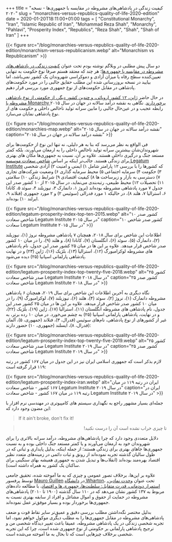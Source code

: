+++
title = "کیفیت زندگی در پادشاهی‌های مشروطه در مقایسه با جمهوری‌ها - نسخه ۲۰۲۰"
slug = "monarchies-versus-republics-quality-of-life-2020-edition"
date = 2020-01-20T18:11:00+01:00
tags = [ "Constitutional Monarchy", "Iran", "Islamic Republic of Iran", "Mohammad Reza Shah", "Monarchy", "Pahlavi", "Prosperity Index", "Republics", "Reza Shah", "Shah", "Shah of Iran" ]
+++

{{< figure src="/blog/monarchies-versus-republics-quality-of-life-2020-edition/monarchism-versus-republicanism.webp" alt="Monarchism vs Republicanism" >}}

دو سال پیش مطلبی در وبلاگم نوشته بودم تحت عنوان [کیفیت زندگی در پادشاهی‌های مشروطه در مقایسه با جمهوری‌ها](/blog/monarchies-versus-republics-quality-of-life/)؛ هر چند که معتقد هستم صرفا نوع حکومت به تنهایی تعیین‌کننده سطح رفاه یا میزان آزادی و دموکراسی شهروندان یک کشور نمی‌باشد، اما بیایید در نسخه بروزرسانی‌ شده این مطلب حقایق جالبی را در مورد حکومت‌های پادشاهی در مقابل حکومت‌های از نوع جمهوری مورد بررسی قرار دهیم.

<!--more-->

در حال حاضر [ژاپن، ۱۲ کشور اروپائی، و چندین کشور دیگر، از حکومتی از نوع پادشاهی مشروطه یا Monarchy برخوردارند](https://web.archive.org/save/https://www.infoplease.com/world/political-statistics/kingdoms-and-monarchs-world). نگاهی به نقشه درآمد سالانه در جهان در سال ۲۰۱۵ رابطه عجیب و در عین‌حال جالبی را مابین سرانه تولید ناخالص داخلی و حکومت های از نوع پادشاهی نمایان می‌سازد.

{{< figure src="/blog/monarchies-versus-republics-quality-of-life-2020-edition/monarchies-map.webp" alt="نقشه درآمد سالانه در جهان در سال ۲۰۱۵" caption="نقشه درآمد سالانه در جهان در سال ۲۰۱۵" >}}

فی الواقع به نظر می‌رسد که بنا به هر دلیلی، نه تنها این نوع از حکومت‌ها برای شهروندان‌شان بیشترین سرانه تولید ناخالص داخلی را به ارمغان می‌آورند، بلکه کمتر مستعد جنگ و درگیری داخلی هستند. علاوه بر آن، نسبت به جمهوری‌ها مکان های بهتری برای زندگی هستند. جالب‌تر اینکه بر اساس [شاخص سعادت موسسه Legatum Institute](https://www.prosperity.com/rankings) که کشورها را با بررسی ۱۲ پارامتر شامل ۱) ایمنی و امنیت ۲) آزادی شخصی ۳) حکومت ۴) سرمایه اجتماعی ۵) محیط سرمایه گذاری ۶) وضعیت شرکت‌های تجاری ۷) دسترسی به بازار و زیرساخت ها ۸) کیفیت اقتصادی ۹) شرایط زندگی ۱۰) سلامتی ۱۱) تحصیلات ۱۲) محیط طبیعی، رتبه‌بندی می‌نماید، در سال ۲۰۱۵ از ۱۰ کشور صدر این جدول ۷ مورد پادشاهی مشروطه بوده‌اند (نروژ ۱، دانمارک ۳، نیوزیلند ۴، سوئد ۵، کانادا ۶، استرالیا ۷، هلند ۸)، در حالیکه ۱ مورد فدرالی (سوئیس ۲) و ۲ مورد جمهوری (فنلاند ۹، ایرلند ۱۰) بوده‌اند.

{{< figure src="/blog/monarchies-versus-republics-quality-of-life-2020-edition/legatum-prosperity-index-top-ten-2015.webp" alt="۱۰ کشور صدر شاخص سعادت Legatum Institute در سال ۲۰۱۵" caption="۱۰ کشور صدر شاخص سعادت Legatum Institute در سال ۲۰۱۵" >}}

اطلاعات این شاخص برای سال ۲۰۱۸، همچنان ۷ پادشاهی مشروطه نروژ (۱)، نیوزیلند (۲)، دانمارک (۵)، سوئد (۶)، انگلستان (۷)، کانادا (۸)، و هلند (۹)، را در میان ۱۰ کشور صدر شاخص قرار میدهد. علاوه بر این ها در میان ۲۵ کشور صدر این جدول، نام پادشاهی های مشروطه لوکزامبورگ (۱۲)، استرالیا (۱۳)، بلژیک (۱۶)، ژاپن (۲۳) و در نهایت پادشاهی پارلمانی اسپانیا (۲۵) دیده می‌شود.

{{< figure src="/blog/monarchies-versus-republics-quality-of-life-2020-edition/legatum-prosperity-index-top-twenty-five-2018.webp" alt="۲۵ کشور صدر شاخص سعادت Legatum Institute در سال ۲۰۱۸" caption="۲۵ کشور صدر شاخص سعادت Legatum Institute در سال ۲۰۱۸" >}}

نگاه دیگری به آخرین اطلاعات این شاخص برای سال ۲۰۱۹، همچنان ۶ پادشاهی مشروطه دانمارک (۱)، نروژ (۲)، سوئد (۴)، هلند (۶)، نیوزیلند (۷)، لوکزامبورگ (۹)، را در میان ۱۰ کشور صدر شاخص قرار میدهد. علاوه بر این ها در میان ۲۵ کشور صدر این جدول، نام پادشاهی های مشروطه انگلستان (۱۱)، استرالیا (۱۷)، ژاپن (۱۹)، بلژیک (۲۲)، و در نهایت، پادشاهی پارلمانی اسپانیا (۲۵) به چشم می‌خورد. در میان ۱۰ رده برتر، به غیر از کشورهای از نوع پادشاهی، نام‌های سوئیس (فدرال، ۳)، فنلاند (جمهوری، ۵)، آلمان (فدرال، ۸)، ایسلند (جمهوری، ۱۰) حضور دارند:

{{< figure src="/blog/monarchies-versus-republics-quality-of-life-2020-edition/legatum-prosperity-index-top-twenty-five-2019.webp" alt="۲۵ کشور صدر شاخص سعادت Legatum Institute در سال ۲۰۱۹" caption="۲۵ کشور صدر شاخص سعادت Legatum Institute در سال ۲۰۱۹" >}}

لازم بذکر است که جمهوری اسلامی ایران نیز در این جدول در میان ۱۶۷ کشور در رتبه ۱۱۹ قرار گرفته است:

{{< figure src="/blog/monarchies-versus-republics-quality-of-life-2020-edition/legatum-prosperity-index-iran.webp" alt="ایران در رتبه ۱۱۹ در میان ۱۶۷ کشور - شاخص سعادت Legatum Institute در سال ۲۰۱۹" caption="ایران در رتبه ۱۱۹ در میان ۱۶۷ کشور - شاخص سعادت Legatum Institute در سال ۲۰۱۹" >}}

جمله‌ای بسیار مشهور راجع به نگهداری سیستم های کامپیوتری در مهندسی نرم افزار با این مضون وجود دارد که:

<div style="direction: ltr !important;">
<blockquote>
If it ain't broke, don't fix it!
</blockquote>
</div>

<div style="direction: rtl !important;">
<blockquote>
تا چیزی خراب نشده است آن را درست نکنید!
</blockquote>
</div>

دلایل متعددی وجود دارد که چرا پادشاهی‌های مشروطه، درآمد سرانه بالاتری را برای شهروندان خود به ارمغان می‌آورند و یا کمتر مستعد جنگ داخلی بوده و به نسبت جمهوری‌ها جاهای بهتری برای زندگی هستند؛ از جمله اینکه، بدلیل پایداری و ثباتی که در طول سالیان گذشته تجربه نموده‌اند از رونق و ثبات دائمی در زمینه‌های متعدد نظیر اقتصاد بهره‌مند بوده‌اند (انقلاب‌ها و تبدیل شدن به جمهوری همیشه بهای سنگینی برای ساکنان یک کشور به همراه داشته است).

علاوه بر این‌ها، برخلاف تصور عمومی و چیزی که به ما آموخته شده، تحقیق جامعی توسط پرفسور [Mauro Guillen](https://web.archive.org/save/https://knowledge.wharton.upenn.edu/faculty/guillen/) در [دانشگاه Wharton](https://www.wharton.upenn.edu/)، تحت عنوان [وحدت نمادین، استمرار دودمانی، قدرت متقابل: سلطنت‌ها، جمهوری ها و اقتصاد](https://web.archive.org/web/20180711064344/https://academic.oup.com/sf/advance-article-abstract/doi/10.1093/sf/soy037/4992685?redirectedFrom=fulltext)، با مطالعه داده‌های مربوط به ۱۳۷ کشور نشان می‌دهد که در ۱۱۰ سال گذشته (۱۹۰۰ تا ۲۰۱۰) پادشاهی‌های مشروطه در حمایت از حقوق و اموال مشاغل و افراد از سابقه بهتری نسبت به جمهوری‌ها برخوردار بوده‌ و بسیار موفق‌تر عمل نموده‌اند.

بدلیل مختصر نگه‌داشتن مطلب بررسی دقیق‌ و عمیق‌تر سایر نقاط قوت و ضعف پادشاهی‌های مشروطه در مقابل جمهوری‌ها را به مطلب دیگری موکول خواهم نمود، اما تجربه شخصی زندگی در یک پادشاهی مشروطه، عمیقا باعث تغییر دیدگاه شخصی من و ترجیح پادشاهی پارلمانی بر حکومتی از نوع جمهوری شده است، چرا که این تجربه شخصی برخلاف چیزهایی است که تا بحال به ما آموخته ‌می‌شده است.
